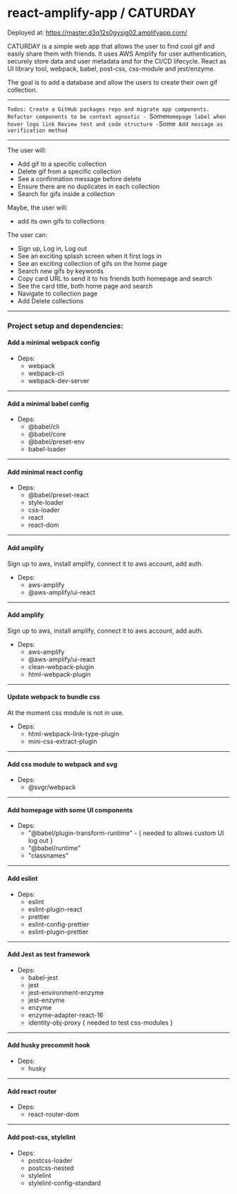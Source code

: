 # react-amplify-app / CATURDAY

Deployed at: https://master.d3q12s0gysig02.amplifyapp.com/

CATURDAY is a simple web app that allows the user to find cool gif and easily share them with friends.
It uses AWS Amplify for user authentication, securely store data and user metadata and for the CI/CD lifecycle. React as UI library tool, webpack, babel, post-css, css-module and jest/enzyme.

The goal is to add a database and allow the users to create their own gif collection.

---

`Todos:
Create a GitHub packages repo and migrate app components.
Refactor components to be context agnostic - `Some`
Homepage label when hover logo link
Review test and code structure - `Some`
Add message as verification method`

---

The user will:

* Add gif to a specific collection
* Delete gif from a specific collection
* See a confirmation message before delete
* Ensure there are no duplicates in each collection
* Search for gifs inside a collection

Maybe, the user will:

* add its own gifs to collections

The user can:

* Sign up, Log in, Log out
* See an exciting splash screen when it first logs in
* See an exciting collection of gifs on the home page
* Search new gifs by keywords
* Copy card URL to send it to his friends both homepage and search
* See the card title, both home page and search
* Navigate to collection page
* Add Delete collections

---

### Project setup and dependencies:

<h4>Add a minimal webpack config</h4>

* Deps: 
    * webpack
    * webpack-cli
    * webpack-dev-server
---

<h4>Add a minimal babel config</h4>

* Deps:
    * @babel/cli
    * @babel/core
    * @babel/preset-env
    * babel-loader
---

<h4>Add minimal react config</h4>

* Deps:
    * @babel/preset-react
    * style-loader
    * css-loader
    * react
    * react-dom
---

<h4>Add amplify</h4>

Sign up to aws, install amplify, connect it to aws account, add auth.

* Deps: 
    * aws-amplify
    * @aws-amplify/ui-react
---

<h4>Add amplify</h4>

Sign up to aws, install amplify, connect it to aws account, add auth.
* Deps: 
    * aws-amplify
    * @aws-amplify/ui-react
    * clean-webpack-plugin
    * html-webpack-plugin
---

<h4>Update webpack to bundle css</h4>

At the moment css module is not in use.
* Deps:
    * html-webpack-link-type-plugin
    * mini-css-extract-plugin
---

<h4>Add css module to webpack and svg</h4>

* Deps: 
    *  @svgr/webpack

---
<h4>Add homepage with some UI components</h4>

* Deps: 
    * "@babel/plugin-transform-runtime" - { needed to allows custom UI log out }
    * "@babel/runtime"
    * "classnames"
---

<h4>Add eslint</h4> 

* Deps:
    * eslint
    * eslint-plugin-react
    * prettier
    * eslint-config-prettier
    * eslint-plugin-prettier
---

<h4>Add Jest as test framework</h4>

* Deps:
    * babel-jest
    * jest
    * jest-environment-enzyme
    * jest-enzyme
    * enzyme
    * enzyme-adapter-react-16
    * identity-obj-proxy { needed to test css-modules }
---

<h4>Add husky precommit hook</h4>

* Deps:
    * husky
---

<h4>Add react router</h4>

* Deps:
    * react-router-dom
---

<h4>Add post-css, stylelint</h4>

* Deps:
    * postcss-loader
    * postcss-nested
    * stylelint
    * stylelint-config-standard